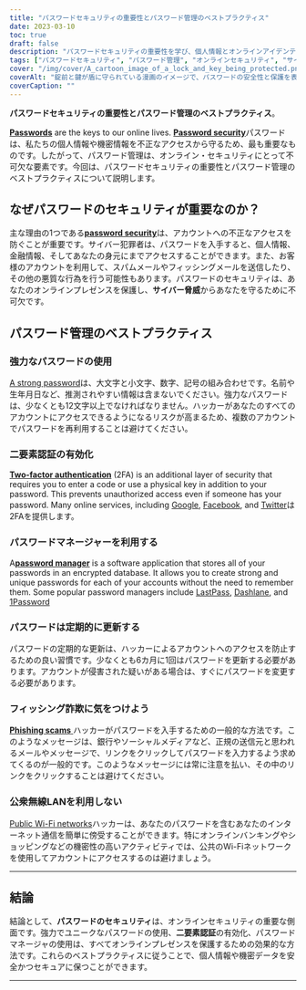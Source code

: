 ```yaml
---
title: "パスワードセキュリティの重要性とパスワード管理のベストプラクティス"
date: 2023-03-10
toc: true
draft: false
description: "パスワードセキュリティの重要性を学び、個人情報とオンラインアイデンティティを保護するためのパスワード管理のベストプラクティスを発見する。"
tags: ["パスワードセキュリティ", "パスワード管理", "オンラインセキュリティ", "サイバー脅威", "ごうせいパスワード", "二要素認証", "パスワードマネージャ", "データ機密保護", "こじんじょうほうぬすみ", "フィッシング詐欺", "公衆無線LAN", "オンラインプライバシー", "オンラインセーフティー", "デジタルセキュリティ", "インターネットセキュリティ", "サイバーセキュリティ", "データ保護", "アカウントセキュリティ", "オンラインアカウント", "オンラインプロテクション"]
cover: "/img/cover/A_cartoon_image_of_a_lock_and_key_being_protected.png"
coverAlt: "錠前と鍵が盾に守られている漫画のイメージで、パスワードの安全性と保護を表現しています。"
coverCaption: ""
---
```


**パスワードセキュリティの重要性とパスワード管理のベストプラクティス**。

[**Passwords**](https://simeononsecurity.ch/articles/the-importance-of-password-security-and-best-practices/) are the keys to our online lives. [**Password security**](https://simeononsecurity.ch/articles/the-importance-of-password-security-and-best-practices/)パスワードは、私たちの個人情報や機密情報を不正なアクセスから守るため、最も重要なものです。したがって、パスワード管理は、オンライン・セキュリティにとって不可欠な要素です。今回は、パスワードセキュリティの重要性とパスワード管理のベストプラクティスについて説明します。

## なぜパスワードのセキュリティが重要なのか？

主な理由の1つである[**password security**](https://simeononsecurity.ch/articles/the-importance-of-password-security-and-best-practices/)は、アカウントへの不正なアクセスを防ぐことが重要です。サイバー犯罪者は、パスワードを入手すると、個人情報、金融情報、そしてあなたの身元にまでアクセスすることができます。また、お客様のアカウントを利用して、スパムメールやフィッシングメールを送信したり、その他の悪質な行為を行う可能性もあります。パスワードのセキュリティは、あなたのオンラインプレゼンスを保護し、**サイバー脅威**からあなたを守るために不可欠です。

## パスワード管理のベストプラクティス

### 強力なパスワードの使用

[A strong password](https://simeononsecurity.ch/articles/the-importance-of-password-security-and-best-practices/)は、大文字と小文字、数字、記号の組み合わせです。名前や生年月日など、推測されやすい情報は含まないでください。強力なパスワードは、少なくとも12文字以上でなければなりません。ハッカーがあなたのすべてのアカウントにアクセスできるようになるリスクが高まるため、複数のアカウントでパスワードを再利用することは避けてください。

### 二要素認証の有効化

[**Two-factor authentication**](https://simeononsecurity.ch/articles/what-are-the-diferent-kinds-of-factors-in-mfa/) (2FA) is an additional layer of security that requires you to enter a code or use a physical key in addition to your password. This prevents unauthorized access even if someone has your password. Many online services, including [Google](https://www.google.com/landing/2step/), [Facebook](https://www.facebook.com/help/148233965247823), and [Twitter](https://help.twitter.com/en/managing-your-account/two-factor-authentication)は2FAを提供します。

### パスワードマネージャーを利用する

A[**password manager**](https://simeononsecurity.ch/articles/bitwarden-and-keepassxc-vs-the-rest/) is a software application that stores all of your passwords in an encrypted database. It allows you to create strong and unique passwords for each of your accounts without the need to remember them. Some popular password managers include [LastPass](https://www.lastpass.com/), [Dashlane](https://www.dashlane.com/), and [1Password](https://1password.com/)

### パスワードは定期的に更新する

パスワードの定期的な更新は、ハッカーによるアカウントへのアクセスを防止するための良い習慣です。少なくとも6カ月に1回はパスワードを更新する必要があります。アカウントが侵害された疑いがある場合は、すぐにパスワードを変更する必要があります。

### フィッシング詐欺に気をつけよう

[**Phishing scams** ](https://simeononsecurity.ch/articles/how-to-identify-phishing/)ハッカーがパスワードを入手するための一般的な方法です。このようなメッセージは、銀行やソーシャルメディアなど、正規の送信元と思われるメールやメッセージで、リンクをクリックしてパスワードを入力するよう求めてくるのが一般的です。このようなメッセージには常に注意を払い、その中のリンクをクリックすることは避けてください。

### 公衆無線LANを利用しない

[Public Wi-Fi networks](https://simeononsecurity.ch/articles/how-to-secure-your-wireless-network-against-hacking/)ハッカーは、あなたのパスワードを含むあなたのインターネット通信を簡単に傍受することができます。特にオンラインバンキングやショッピングなどの機密性の高いアクティビティでは、公共のWi-Fiネットワークを使用してアカウントにアクセスするのは避けましょう。

______


## 結論

結論として、**パスワードのセキュリティ**は、オンラインセキュリティの重要な側面です。強力でユニークなパスワードの使用、**二要素認証**の有効化、パスワードマネージャの使用は、すべてオンラインプレゼンスを保護するための効果的な方法です。これらのベストプラクティスに従うことで、個人情報や機密データを安全かつセキュアに保つことができます。

______
